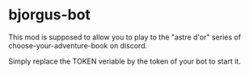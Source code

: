 # bjorgus-bot
This mod is supposed to allow you to play to the "astre d'or" series of choose-your-adventure-book on discord.

Simply replace the TOKEN veriable by the token of your bot to start it. 
